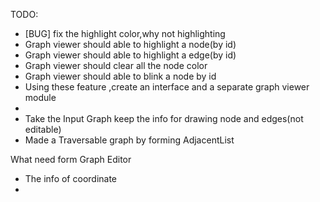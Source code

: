 TODO:
- [BUG] fix the highlight color,why not highlighting
- Graph viewer should able to highlight a node(by id) 
- Graph viewer should able to highlight a edge(by id)
- Graph viewer should clear all the node color
- Graph viewer should able to blink a node by id
- Using these feature ,create an interface and a separate graph viewer module
- 
- Take the Input Graph keep the info for drawing node and edges(not editable)
- Made a Traversable graph by forming AdjacentList

What need form Graph Editor
- The info of coordinate
- 